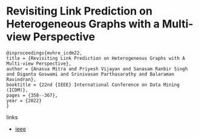 # Revisiting Link Prediction on Heterogeneous Graphs with a Multi-view Perspective

```
@inproceedings{mvhre_icdm22,
title = {Revisiting Link Prediction on Heterogeneous Graphs with A Multi-view Perspective},
author = {Anasua Mitra and Priyesh Vijayan and Sanasam Ranbir Singh and Diganta Goswami and Srinivasan Parthasarathy and Balaraman Ravindran},
booktitle = {22nd {IEEE} International Conference on Data Mining (ICDM)},
pages = {358--367},
year = {2022}
}
```

links
- [ieee](https://doi.org/10.1109/ICDM54844.2022.00046)
